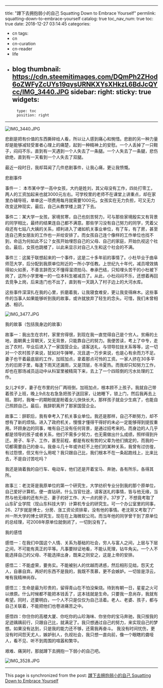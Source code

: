 
---
title: "蹲下去拥抱弱小的自己 Squatting Down to Embrace Yourself"
permlink: squatting-down-to-embrace-yourself
catalog: true
toc_nav_num: true
toc: true
date: 2018-12-27 03:14:45
categories:
- cn
tags:
- cn
- cn-curation
- cn-reader
- life
- blog
thumbnail: https://cdn.steemitimages.com/DQmPh2ZHod6oZWFyZcUYs19qysURNKXYsXHkzL6BdJcQYcc/IMG_3440.JPG
sidebar:
    right:
        sticky: true
widgets:
    -
        type: toc
        position: right
---


![IMG_3440.JPG](https://cdn.steemitimages.com/DQmPh2ZHod6oZWFyZcUYs19qysURNKXYsXHkzL6BdJcQYcc/IMG_3440.JPG)

悲剧是把有价值的东西撕碎给人看，所以让人感到痛心和惋惜。悲剧的另一种力量却是能够减轻受害者心理上的痛楚，起到一种精神上的安慰。一个人丢掉了一只鞋子，闷闷不乐，直到有一天遇到一个人失去了一条腿。一个人失去了一条腿，悲伤欲绝，直到有一天看到一个人失去了双腿。

最近一段时日，我却耳闻了几件悲剧事件，让我心痛，更让我愤慨。

悲剧事件

事件一： 本市某中学一高中女孩，大约是姓刘，其父母没有工作，四处打零工，两人的工资加起来也就3000元左右。可学校里的老师不在课堂上讲重点，却在家里办辅导班，单单这一项费用每月就需要1000元。女孩实在无力负担，可又无力改变这种现实，最后，自己从教学楼上跳了下去。

事件二：某大学一女孩，家境贫寒，自己也刻苦努力，可与那些家境殷实又有背景的同学相比，最终的结果连自己都不满意。那些学习没有自己努力的同学，凭着父母还有七姑八大姨的关系，顺利进入了诸如机关事业单位，有了车，有了房，甚至连自己男女朋友的工作也一并给安排了。而女孩自己连个像样的工作单位也找不到，命运为何如此不公？女孩开始埋怨自己的父母、自己的家庭，开始仇视这个社会。最后，女孩也跳楼了，以此来显示对自己人生和这个社会的不满。

事件三：这属于联想起来的一个事件，这是二十多年前的事情了。小杜毕业于曲阜师范大学，后分配到我原单位附近的一所小学任教。上世纪九十年代，减员增效搞得如火如荼，不善言辞而又不懂得溜须拍马、奉承巴结，只知埋头苦干的小杜被下岗了，这所小学里唯一的一位本科生被减员了。从此，小杜闷闷不乐，还想着再回去竞争上岗，后来连门也不出了，直到有一天跳入了村子边上的大河水库。

这些事件深深扎在我的心里，折磨着我，让我寝食难安，更让我变得麻木。这些事件的当事人如果能够听到我的故事，或许就放弃了轻生的念头。可惜，我们未曾相遇、相识。

![IMG_3477.JPG](https://cdn.steemitimages.com/DQmXmWAKxbCNiQtuiZZgfsTtHfZscuJkPBFTPazWvmQMK8d/IMG_3477.JPG)

我的故事（包括我身边的故事）

故事一：我出生在农村，家里穷得很，到现在我一直觉得自己是个穷人。贫瘠的土地，面朝黄土背朝天，又无背景，只能靠自己的努力。我便苦读，考上了中专，走出了农村，毕业后进入了一家国营企业。请客送礼，与领导拉拢关系等等，这一切对一个农村孩子来说，犹如对牛弹琴，况且退一万步来说，也是心有余而力不足。妻子也干着最底层的工作，加班加点，拿着那点可怜的工资。一家人挤在30多平方的旧房子里，每逢下雨天还漏雨，又是顶层，冬冷夏热。而我却只知努力工作，却也在那场减员运动中从科室里被精简下来，去上了一个四班倒的污水处理的工作。

女儿才6岁，妻子在市里的分厂两班倒，加班加点，根本顾不上孩子。我就自己带着孩子上班，晚上9点左右急急把孩子送回家，让她睡下，锁上门，然后我再去上班。那时，我唯一的期盼就是盼着女儿快快长大，那样孩子就会少生病了，也能自己照顾自己。最后，我辞职离开了那家国营企业。

故事二：辞职后，我有幸考入了机关事业单位。我还是那样，自己不断努力，却不想有了新的烦恼。进入了政府机关，慢慢才懂得干得好的未必一定能够得到提拔重用。环顾身边的同事，唯有自己没有任何背景，是通过招考来的。而身边的人几乎都是领导的孩子或者关系，他们不需多少努力，也无需做出什么成绩，照样得到升迁。房子、车子、工作，甚至前程，都是有权有势的父辈为他们搞定的，而我的一切都需要自己的奋斗。我奋斗几十年或许赶不上他们的某种关系，我曾有过彷徨，有过怨恨，但又有什么用呢？我只跟自己比，我们根本不在一条起跑线上，比来比去，不是自讨苦吃吗？

我还是骑着我的自行车、电动车，他们还是开着宝马、奔驰，各有所乐，各得其所。

故事三：老沈哥是我原单位的第一个研究生，大学纺织专业分到我的那个原单位，自己爱好计算机，便一直钻研。什么当官仕途，请客送礼的事情，皆与他无缘，当然与他无缘的还有升迁、妻子的好工作、大一点的房子。37岁了，不想竟考取了山东矿业学院（现山东科技大学）计算机专业的研究生。可一个办公室里的同事，26、27岁就是博士，分房、涨工资论资排辈，没有他的事情。老沈哥又考取了广州一所大学的博士研究生，现在在上海微软公司。而当年他的同学曾干到了原单位的总经理，可2008年原单位就倒闭了，一切到没有了。

我的感悟

感悟一：在我们中国这个人情、关系为基础的社会，穷人与富人之间，上层与下层之间，不可能有真正的平等。凡事要辩证地看，不能认死理，钻牛角尖。一个人不能选择自己的父母、不能选择出身，既来之则安之，这是上帝的安排。

感悟二：不能虚荣，要务实。不能被别人的优越而诱惑，然后相形见绌，怨天尤人，自暴自弃。再好的东西不是我的，我既不羡慕，更不会嫉妒。一切皆是浮云，唯有我精神尚存。

感悟三：生命是最为珍贵的，留得青山在不怕没柴烧。待到有朝一日，星星之火可以燎原。什么时候都不能把本钱丢了，这本钱就是生命。只要我一息尚存，我就有希望。同时，还要明白，一个人不只是仅仅为自己活着。老人、老婆、孩子，都与自己关联着，不能把他们也卷进痛苦之中。

感悟四：你住你的高楼大厦、你吃你的山珍海味、你坐你的宝马奔驰，我只按我的足迹踽踽前行，只跟自己比，就满足了。我只想通过自己的努力，来实现自己的梦想。如果没有达到，只是我的能力还不够，还需我再奋斗。
我没有时间忧伤，更没有时间怨天尤人，嫉妒别人，仇视社会，我只想一直向前，像一个眼瞎的聋哑人，看不见、听不到周围的喧嚣和繁华。

艰难、痛哭时，那就蹲下去拥抱一下弱小的自己吧。

![IMG_3528.JPG](https://cdn.steemitimages.com/DQmSQ9Muv6tJjVUkT23z5hv7WJgAB1NLmqCdYAmLvi5b3uV/IMG_3528.JPG)

- - -

This page is synchronized from the post: [蹲下去拥抱弱小的自己 Squatting Down to Embrace Yourself](https://steemit.com/@bring/squatting-down-to-embrace-yourself)
